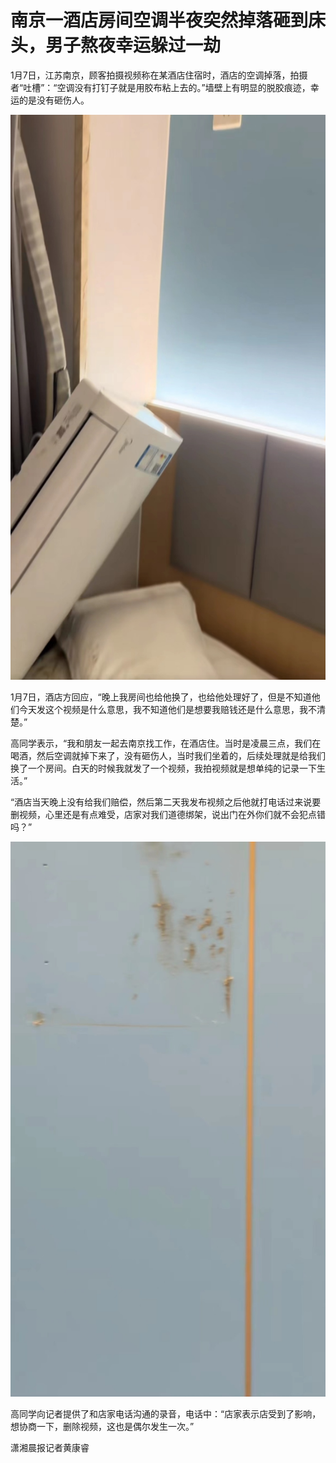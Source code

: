 # 南京一酒店房间空调半夜突然掉落砸到床头，男子熬夜幸运躲过一劫

1月7日，江苏南京，顾客拍摄视频称在某酒店住宿时，酒店的空调掉落，拍摄者“吐槽”：“空调没有打钉子就是用胶布粘上去的。”墙壁上有明显的脱胶痕迹，幸运的是没有砸伤人。

![c2123864bd2ce901a3afc66af91f06f1.jpg](https://raw.githubusercontent.com/qqhsx/qqnews_image/main/2024/01/07/南京一酒店房间空调半夜突然掉落砸到床头，男子熬夜幸运躲过一劫/c2123864bd2ce901a3afc66af91f06f1.jpg)

1月7日，酒店方回应，“晚上我房间也给他换了，也给他处理好了，但是不知道他们今天发这个视频是什么意思，我不知道他们是想要我赔钱还是什么意思，我不清楚。”

高同学表示，“我和朋友一起去南京找工作，在酒店住。当时是凌晨三点，我们在喝酒，然后空调就掉下来了，没有砸伤人，当时我们坐着的，后续处理就是给我们换了一个房间。白天的时候我就发了一个视频，我拍视频就是想单纯的记录一下生活。”

“酒店当天晚上没有给我们赔偿，然后第二天我发布视频之后他就打电话过来说要删视频，心里还是有点难受，店家对我们道德绑架，说出门在外你们就不会犯点错吗？”

![4ee0060ca7d9df20727ebd166da48733.jpg](https://raw.githubusercontent.com/qqhsx/qqnews_image/main/2024/01/07/南京一酒店房间空调半夜突然掉落砸到床头，男子熬夜幸运躲过一劫/4ee0060ca7d9df20727ebd166da48733.jpg)

高同学向记者提供了和店家电话沟通的录音，电话中：“店家表示店受到了影响，想协商一下，删除视频，这也是偶尔发生一次。”

潇湘晨报记者黄康睿

